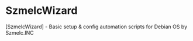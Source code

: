 # SzmelcWizard
[SzmelcWizard] - Basic setup &amp; config automation scripts for Debian OS by Szmelc.INC
